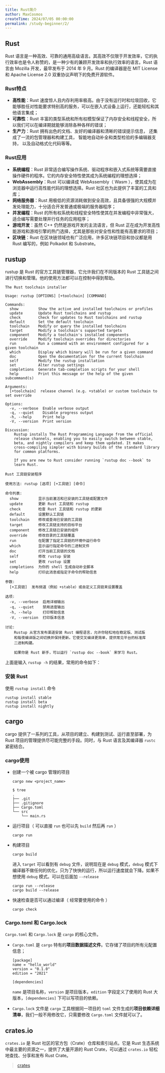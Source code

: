 ```yaml
---
title: Rust简介
author: MaxCosmos
createTime: 2024/07/05 00:00:00
permalink: /study-beginner/2/
---
```


## Rust

Rust 语言是一种高效、可靠的通用高级语言。其高效不仅限于开发效率，它的执行效率也是令人称赞的，是一种少有的兼顾开发效率和执行效率的语言。Rust 语言由 Mozilla 开发，最早发布于 2014 年 9 月。Rust 的编译器是在 MIT License 和 Apache License 2.0 双重协议声明下的免费开源软件。

### Rust特点

- **高性能**：Rust 速度惊人且内存利用率极高。由于没有运行时和垃圾回收，它能够胜任对性能要求特别高的服务，可以在嵌入式设备上运行，还能轻松和其他语言集成；
- **可靠性**：Rust 丰富的类型系统和所有权模型保证了内存安全和线程安全，所以我们可以在编译期就能够消除各种各样的错误；
- **生产力**：Rust 拥有出色的文档、友好的编译器和清晰的错误提示信息， 还集成了一流的包管理器和构建工具， 智能地自动补全和类型检验的多编辑器支持， 以及自动格式化代码等等。

### Rust应用

- **系统编程**：Rust 非常适合编写操作系统、驱动程序和嵌入式系统等需要直接操作硬件的程序。它的内存安全特性使其成为系统编程的理想选择；
- **WebAssembly**：Rust 可以编译成 WebAssembly（ Wasm ），使其成为在浏览器中运行高性能代码的理想选择。Rust 社区也为此提供了丰富的工具和库；
- **网络服务器**：Rust 用极低的资源消耗做到安全高效，且具备很强的大规模并发处理能力，十分适合开发普通或极端的服务器程序；
- **并发编程**：Rust 的所有权系统和线程安全特性使其在并发编程中非常强大，适合编写需要处理并行任务的应用程序；
- **游戏开发**：虽然 C++ 仍然是游戏开发的主流语言，但 Rust 正在成为开发高性能游戏和游戏引擎的热门选择，尤其是那些对安全性和性能有高要求的项目；
- **区块链**：Rust 在区块链领域也有广泛应用，许多区块链项目和协议都是用 Rust 编写的，例如 Polkadot 和 Substrate。

## rustup

rustup 是 Rust 的官方工具链管理器，它允许我们在不同版本的 Rust 工具链之间进行切换和管理。他的使用方法都可以在控制中得到帮助。

```
The Rust toolchain installer

Usage: rustup [OPTIONS] [+toolchain] [COMMAND]

Commands:
  show         Show the active and installed toolchains or profiles
  update       Update Rust toolchains and rustup
  check        Check for updates to Rust toolchains and rustup
  default      Set the default toolchain
  toolchain    Modify or query the installed toolchains
  target       Modify a toolchain's supported targets
  component    Modify a toolchain's installed components
  override     Modify toolchain overrides for directories
  run          Run a command with an environment configured for a given toolchain
  which        Display which binary will be run for a given command
  doc          Open the documentation for the current toolchain
  self         Modify the rustup installation
  set          Alter rustup settings
  completions  Generate tab-completion scripts for your shell
  help         Print this message or the help of the given subcommand(s)

Arguments:
  [+toolchain]  release channel (e.g. +stable) or custom toolchain to set override

Options:
  -v, --verbose  Enable verbose output
  -q, --quiet    Disable progress output
  -h, --help     Print help
  -V, --version  Print version

Discussion:
    Rustup installs The Rust Programming Language from the official
    release channels, enabling you to easily switch between stable,
    beta, and nightly compilers and keep them updated. It makes
    cross-compiling simpler with binary builds of the standard library
    for common platforms.

    If you are new to Rust consider running `rustup doc --book` to
    learn Rust.
```

```
Rust 工具链安装程序

使用方法: rustup [选项] [+工具链] [命令]

命令列表:
  show         显示当前激活和已安装的工具链或配置文件
  update       更新 Rust 工具链和 rustup
  check        检查 Rust 工具链和 rustup 的更新
  default      设置默认工具链
  toolchain    修改或查询已安装的工具链
  target       修改工具链支持的目标平台
  component    修改工具链已安装的组件
  override     修改目录的工具链覆盖
  run          在配置了指定工具链的环境中运行命令
  which        显示运行指定命令的二进制文件
  doc          打开当前工具链的文档
  self         修改 rustup 安装
  set          更改 rustup 设置
  completions  为你的 shell 生成自动补全脚本
  help         打印此消息或指定子命令的帮助信息

参数:
  [+工具链]  发布频道（例如 +stable）或自定义工具链来设置覆盖

选项:
  -v, --verbose  启用详细输出
  -q, --quiet    禁用进度输出
  -h, --help     打印帮助信息
  -V, --version  打印版本信息

讨论:
	Rustup 从官方发布渠道安装 Rust 编程语言，允许你轻松地在稳定版、测试版
	和每夜编译版之间切换并保持更新。它使交叉编译更简单，提供常见平台的标准库
	二进制构建。

    如果你是 Rust 新手，可以运行 `rustup doc --book` 来学习 Rust。
```

上面是输入 `rustup -h` 的结果，常用的命令如下：

### 安装 Rust

使用 `rustup install` 命令

```
rustup install stable
rustup install beta
rustup install nightly
```

## cargo

cargo 提供了一系列的工具，从项目的建立、构建到测试、运行直至部署，为 Rust 项目的管理提供尽可能完整的手段。同时，与 Rust 语言及其编译器 `rustc` 紧密结合。

### cargo使用

- 创建一个被 cargo 管理的项目

  ```
  cargo new <project_name>
  ```

  ```
  $ tree
  .
  ├── .git
  ├── .gitignore
  ├── Cargo.toml
  └── src
      └── main.rs
  ```

- 运行项目（ 可以直接 `run` 也可以先 `build` 然后再 `run` ）

  ```
  cargo run
  ```

- 构建项目

  ```
  cargo build
  ```

  进入 `target` 可以看到有 `debug` 文件，说明现在是 `debug` 模式，`debug` 模式下编译器不做任何的优化，只为了快快的运行，所以运行速度就会下降。如果不想使用 `debug` 模式。可以在后面加 `--release`

  ```
  cargo run --release
  cargo build --release
  ```

- 快速检查是否可以通过编译（ 经常要使用的命令 ）

  ```
  cargo check
  ```

### Cargo.toml 和 Cargo.lock

`Cargo.toml` 和 `Cargo.lock` 是 `cargo` 的核心文件。

- `Cargo.toml` 是 `cargo` 特有的**项目数据描述文件**。它存储了项目的所有元配置信息；

  ```
  [package]
  name = "hello_world"
  version = "0.1.0"
  edition = "2021"
  
  [dependencies]
  ```

  `name` 是项目名称，`version` 是项目版本，`edition` 字段定义了使用的 Rust 大版本，`[dependencies]` 下可以写项目的依赖。

- `Cargo.lock` 文件是 `cargo` 工具根据同一项目的 `toml` 文件生成的**项目依赖详细清单**，我们一般不用修改它，只需要修改 `Cargo.toml` 文件就可以了。

## crates.io

`crates.io` 是 Rust 社区的官方包（Crate）仓库和索引站点。它是 Rust 生态系统中最主要的资源之一，提供了大量开源的 Rust Crate，可以通过 `crates.io` 轻松地查找、分享和发布 Rust Crate。

> [crates](https://crates.io/)